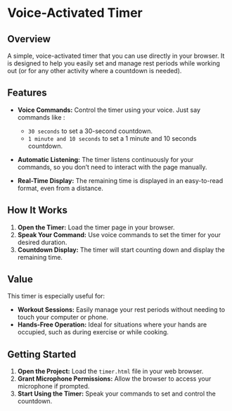 # Voice-Activated Timer

## Overview
A simple, voice-activated timer that you can use directly in your browser.
It is designed to help you easily set and manage rest periods while working out (or for any other activity where a countdown is needed).

## Features

- **Voice Commands:** Control the timer using your voice. Just say commands like :
  - `30 seconds` to set a 30-second countdown.
  - `1 minute and 10 seconds` to set a 1 minute and 10 seconds countdown.

- **Automatic Listening:** The timer listens continuously for your commands, so you don’t need to interact with the page manually.

- **Real-Time Display:** The remaining time is displayed in an easy-to-read format, even from a distance.

## How It Works

1. **Open the Timer:** Load the timer page in your browser.
2. **Speak Your Command:** Use voice commands to set the timer for your desired duration.
3. **Countdown Display:** The timer will start counting down and display the remaining time.

## Value

This timer is especially useful for:

- **Workout Sessions:** Easily manage your rest periods without needing to touch your computer or phone.
- **Hands-Free Operation:** Ideal for situations where your hands are occupied, such as during exercise or while cooking.

## Getting Started

1. **Open the Project:** Load the `timer.html` file in your web browser.
2. **Grant Microphone Permissions:** Allow the browser to access your microphone if prompted.
3. **Start Using the Timer:** Speak your commands to set and control the countdown.
